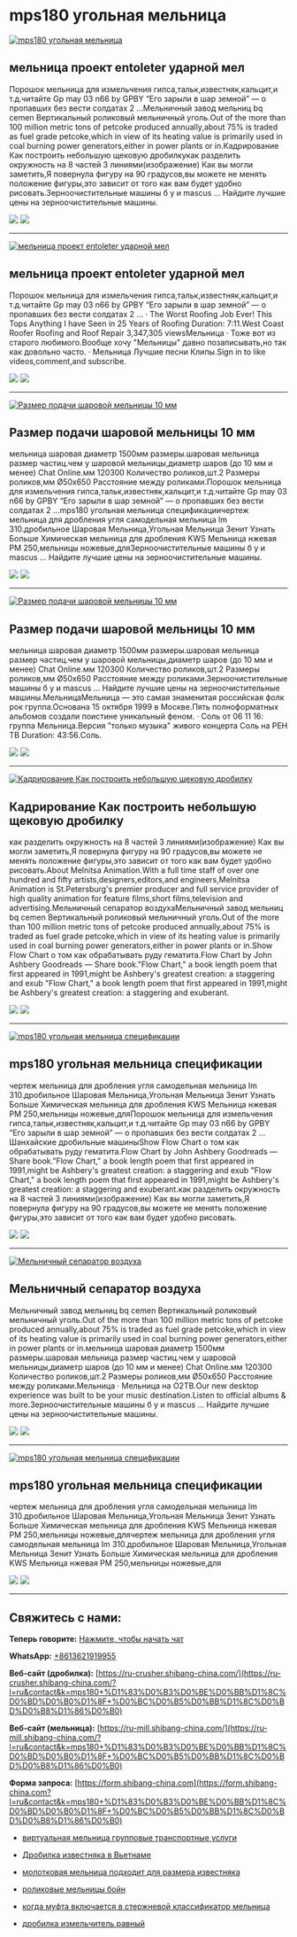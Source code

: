 # mps180 угольная мельница

<a href="https://swt.shibang-china.com/?l=ru&img&k=mps180+%D1%83%D0%B3%D0%BE%D0%BB%D1%8C%D0%BD%D0%B0%D1%8F+%D0%BC%D0%B5%D0%BB%D1%8C%D0%BD%D0%B8%D1%86%D0%B0" target="_blank">![mps180 угольная мельница](http://static.shibang-china.com/all-800x300/389.jpg)</a>

## мельница проект entoleter ударной мел
Порошок мельница для измельчения гипса,тальк,известняк,кальцит,и т.д.читайте Gp may 03 n66 by GPBY “Его зарыли в шар земной” — о пропавших без вести солдатах 2 …Мельничный завод мельниц bq cemen Вертикальный роликовый мельничный уголь.Out of the more than 100 million metric tons of petcoke produced annually,about 75% is traded as fuel grade petcoke,which in view of its heating value is primarily used in coal burning power generators,either in power plants or in.Кадрирование Как построить небольшую щековую дробилкукак разделить окружность на 8 частей 3 линиями(изображение) Как вы могли заметить,Я повернула фигуру на 90 градусов,вы можете не менять положение фигуры,это зависит от того как вам будет удобно рисовать.Зерноочистительные машины б у и mascus … Найдите лучшие цены на зерноочистительные машины.


<a href="https://whatsapp.shibangsoft.com/WhatsApp.php" target="_blank" title="WhatsApp">![](http://static.shibang-china.com/icon/whatsapp.png)</a> <a href="https://swt.shibang-china.com/?l=ru&icon&k=mps180+%D1%83%D0%B3%D0%BE%D0%BB%D1%8C%D0%BD%D0%B0%D1%8F+%D0%BC%D0%B5%D0%BB%D1%8C%D0%BD%D0%B8%D1%86%D0%B0" target="_blank">![](http://static.shibang-china.com/icon/chat-ru.png)</a>

---

<a href="https://swt.shibang-china.com/?l=ru&img&k=mps180+%D1%83%D0%B3%D0%BE%D0%BB%D1%8C%D0%BD%D0%B0%D1%8F+%D0%BC%D0%B5%D0%BB%D1%8C%D0%BD%D0%B8%D1%86%D0%B0" target="_blank">![мельница проект entoleter ударной мел](http://static.shibang-china.com/all-800x300/216.jpg)</a>

## мельница проект entoleter ударной мел
Порошок мельница для измельчения гипса,тальк,известняк,кальцит,и т.д.читайте Gp may 03 n66 by GPBY “Его зарыли в шар земной” — о пропавших без вести солдатах 2 …&nbsp;&#0183;&#32;The Worst Roofing Job Ever! This Tops Anything I have Seen in 25 Years of Roofing Duration: 7:11.West Coast Roofer Roofing and Roof Repair 3,347,305 viewsМельница&nbsp;&#0183;&#32;Тоже вот из старого любимого.Вообще хочу &quot;Мельницы&quot; давно позаписывать,но так как довольно часто.&nbsp;&#0183;&#32;Мельница Лучшие песни Клипы.Sign in to like videos,comment,and subscribe.


<a href="https://whatsapp.shibangsoft.com/WhatsApp.php" target="_blank" title="WhatsApp">![](http://static.shibang-china.com/icon/whatsapp.png)</a> <a href="https://swt.shibang-china.com/?l=ru&icon&k=mps180+%D1%83%D0%B3%D0%BE%D0%BB%D1%8C%D0%BD%D0%B0%D1%8F+%D0%BC%D0%B5%D0%BB%D1%8C%D0%BD%D0%B8%D1%86%D0%B0" target="_blank">![](http://static.shibang-china.com/icon/chat-ru.png)</a>

---

<a href="https://swt.shibang-china.com/?l=ru&img&k=mps180+%D1%83%D0%B3%D0%BE%D0%BB%D1%8C%D0%BD%D0%B0%D1%8F+%D0%BC%D0%B5%D0%BB%D1%8C%D0%BD%D0%B8%D1%86%D0%B0" target="_blank">![Размер подачи шаровой мельницы 10 мм](http://static.shibang-china.com/all-800x300/448.jpg)</a>

## Размер подачи шаровой мельницы 10 мм
мельница шаровая диаметр 1500мм размеры.шаровая мельница размер частиц.чем у шаровой мельницы,диаметр шаров (до 10 мм и менее) Chat Online.мм 120300 Количество роликов,шт.2 Размеры роликов,мм &#216;50х650 Расстояние между роликами.Порошок мельница для измельчения гипса,тальк,известняк,кальцит,и т.д.читайте Gp may 03 n66 by GPBY “Его зарыли в шар земной” — о пропавших без вести солдатах 2 …mps180 угольная мельница спецификациичертеж мельница для дробления угля самодельная мельница lm 310.дробильное Шаровая Мельница,Угольная Мельница Зенит Узнать Больше Химическая мельница для дробления KWS Мельница нжевая РМ 250,мельницы ножевые,дляЗерноочистительные машины б у и mascus … Найдите лучшие цены на зерноочистительные машины.


<a href="https://whatsapp.shibangsoft.com/WhatsApp.php" target="_blank" title="WhatsApp">![](http://static.shibang-china.com/icon/whatsapp.png)</a> <a href="https://swt.shibang-china.com/?l=ru&icon&k=mps180+%D1%83%D0%B3%D0%BE%D0%BB%D1%8C%D0%BD%D0%B0%D1%8F+%D0%BC%D0%B5%D0%BB%D1%8C%D0%BD%D0%B8%D1%86%D0%B0" target="_blank">![](http://static.shibang-china.com/icon/chat-ru.png)</a>

---

<a href="https://swt.shibang-china.com/?l=ru&img&k=mps180+%D1%83%D0%B3%D0%BE%D0%BB%D1%8C%D0%BD%D0%B0%D1%8F+%D0%BC%D0%B5%D0%BB%D1%8C%D0%BD%D0%B8%D1%86%D0%B0" target="_blank">![Размер подачи шаровой мельницы 10 мм](http://static.shibang-china.com/all-800x300/780.jpg)</a>

## Размер подачи шаровой мельницы 10 мм
мельница шаровая диаметр 1500мм размеры.шаровая мельница размер частиц.чем у шаровой мельницы,диаметр шаров (до 10 мм и менее) Chat Online.мм 120300 Количество роликов,шт.2 Размеры роликов,мм &#216;50х650 Расстояние между роликами.Зерноочистительные машины б у и mascus … Найдите лучшие цены на зерноочистительные машины.МельницаМельница — это самая знаменитая российская фолк рок группа.Основана 15 октября 1999 в Москве.Пять полноформатных альбомов создали поистине уникальный феном.&nbsp;&#0183;&#32;Соль от 06 11 16: группа Мельница.Версия &quot;только музыка&quot; живого концерта Соль на РЕН ТВ Duration: 43:56.Соль.


<a href="https://whatsapp.shibangsoft.com/WhatsApp.php" target="_blank" title="WhatsApp">![](http://static.shibang-china.com/icon/whatsapp.png)</a> <a href="https://swt.shibang-china.com/?l=ru&icon&k=mps180+%D1%83%D0%B3%D0%BE%D0%BB%D1%8C%D0%BD%D0%B0%D1%8F+%D0%BC%D0%B5%D0%BB%D1%8C%D0%BD%D0%B8%D1%86%D0%B0" target="_blank">![](http://static.shibang-china.com/icon/chat-ru.png)</a>

---

<a href="https://swt.shibang-china.com/?l=ru&img&k=mps180+%D1%83%D0%B3%D0%BE%D0%BB%D1%8C%D0%BD%D0%B0%D1%8F+%D0%BC%D0%B5%D0%BB%D1%8C%D0%BD%D0%B8%D1%86%D0%B0" target="_blank">![Кадрирование Как построить небольшую щековую дробилку](http://static.shibang-china.com/all-800x300/891.jpg)</a>

## Кадрирование Как построить небольшую щековую дробилку
как разделить окружность на 8 частей 3 линиями(изображение) Как вы могли заметить,Я повернула фигуру на 90 градусов,вы можете не менять положение фигуры,это зависит от того как вам будет удобно рисовать.About Melnitsa Animation.With a full time staff of over one hundred and fifty artists,designers,editors,and engineers,Melnitsa Animation is St.Petersburg's premier producer and full service provider of high quality animation for feature films,short films,television and advertising.Мельничный сепаратор воздухаМельничный завод мельниц bq cemen Вертикальный роликовый мельничный уголь.Out of the more than 100 million metric tons of petcoke produced annually,about 75% is traded as fuel grade petcoke,which in view of its heating value is primarily used in coal burning power generators,either in power plants or in.Show Flow Chart о том как обрабатывать руду гематита.Flow Chart by John Ashbery Goodreads — Share book.&quot;Flow Chart,&quot; a book length poem that first appeared in 1991,might be Ashbery's greatest creation: a staggering and exub &quot;Flow Chart,&quot; a book length poem that first appeared in 1991,might be Ashbery's greatest creation: a staggering and exuberant.


<a href="https://whatsapp.shibangsoft.com/WhatsApp.php" target="_blank" title="WhatsApp">![](http://static.shibang-china.com/icon/whatsapp.png)</a> <a href="https://swt.shibang-china.com/?l=ru&icon&k=mps180+%D1%83%D0%B3%D0%BE%D0%BB%D1%8C%D0%BD%D0%B0%D1%8F+%D0%BC%D0%B5%D0%BB%D1%8C%D0%BD%D0%B8%D1%86%D0%B0" target="_blank">![](http://static.shibang-china.com/icon/chat-ru.png)</a>

---

<a href="https://swt.shibang-china.com/?l=ru&img&k=mps180+%D1%83%D0%B3%D0%BE%D0%BB%D1%8C%D0%BD%D0%B0%D1%8F+%D0%BC%D0%B5%D0%BB%D1%8C%D0%BD%D0%B8%D1%86%D0%B0" target="_blank">![mps180 угольная мельница спецификации](http://static.shibang-china.com/all-800x300/705.jpg)</a>

## mps180 угольная мельница спецификации
чертеж мельница для дробления угля самодельная мельница lm 310.дробильное Шаровая Мельница,Угольная Мельница Зенит Узнать Больше Химическая мельница для дробления KWS Мельница нжевая РМ 250,мельницы ножевые,дляПорошок мельница для измельчения гипса,тальк,известняк,кальцит,и т.д.читайте Gp may 03 n66 by GPBY “Его зарыли в шар земной” — о пропавших без вести солдатах 2 …Шанхайские дробильные машиныShow Flow Chart о том как обрабатывать руду гематита.Flow Chart by John Ashbery Goodreads — Share book.&quot;Flow Chart,&quot; a book length poem that first appeared in 1991,might be Ashbery's greatest creation: a staggering and exub &quot;Flow Chart,&quot; a book length poem that first appeared in 1991,might be Ashbery's greatest creation: a staggering and exuberant.как разделить окружность на 8 частей 3 линиями(изображение) Как вы могли заметить,Я повернула фигуру на 90 градусов,вы можете не менять положение фигуры,это зависит от того как вам будет удобно рисовать.


<a href="https://whatsapp.shibangsoft.com/WhatsApp.php" target="_blank" title="WhatsApp">![](http://static.shibang-china.com/icon/whatsapp.png)</a> <a href="https://swt.shibang-china.com/?l=ru&icon&k=mps180+%D1%83%D0%B3%D0%BE%D0%BB%D1%8C%D0%BD%D0%B0%D1%8F+%D0%BC%D0%B5%D0%BB%D1%8C%D0%BD%D0%B8%D1%86%D0%B0" target="_blank">![](http://static.shibang-china.com/icon/chat-ru.png)</a>

---

<a href="https://swt.shibang-china.com/?l=ru&img&k=mps180+%D1%83%D0%B3%D0%BE%D0%BB%D1%8C%D0%BD%D0%B0%D1%8F+%D0%BC%D0%B5%D0%BB%D1%8C%D0%BD%D0%B8%D1%86%D0%B0" target="_blank">![Мельничный сепаратор воздуха](http://static.shibang-china.com/all-800x300/1164.jpg)</a>

## Мельничный сепаратор воздуха
Мельничный завод мельниц bq cemen Вертикальный роликовый мельничный уголь.Out of the more than 100 million metric tons of petcoke produced annually,about 75% is traded as fuel grade petcoke,which in view of its heating value is primarily used in coal burning power generators,either in power plants or in.мельница шаровая диаметр 1500мм размеры.шаровая мельница размер частиц.чем у шаровой мельницы,диаметр шаров (до 10 мм и менее) Chat Online.мм 120300 Количество роликов,шт.2 Размеры роликов,мм &#216;50х650 Расстояние между роликами.Мельница&nbsp;&#0183;&#32;Мельница на О2ТВ.Our new desktop experience was built to be your music destination.Listen to official albums &amp; more.Зерноочистительные машины б у и mascus … Найдите лучшие цены на зерноочистительные машины.


<a href="https://whatsapp.shibangsoft.com/WhatsApp.php" target="_blank" title="WhatsApp">![](http://static.shibang-china.com/icon/whatsapp.png)</a> <a href="https://swt.shibang-china.com/?l=ru&icon&k=mps180+%D1%83%D0%B3%D0%BE%D0%BB%D1%8C%D0%BD%D0%B0%D1%8F+%D0%BC%D0%B5%D0%BB%D1%8C%D0%BD%D0%B8%D1%86%D0%B0" target="_blank">![](http://static.shibang-china.com/icon/chat-ru.png)</a>

---

<a href="https://swt.shibang-china.com/?l=ru&img&k=mps180+%D1%83%D0%B3%D0%BE%D0%BB%D1%8C%D0%BD%D0%B0%D1%8F+%D0%BC%D0%B5%D0%BB%D1%8C%D0%BD%D0%B8%D1%86%D0%B0" target="_blank">![mps180 угольная мельница спецификации](http://static.shibang-china.com/all-800x300/350.jpg)</a>

## mps180 угольная мельница спецификации
чертеж мельница для дробления угля самодельная мельница lm 310.дробильное Шаровая Мельница,Угольная Мельница Зенит Узнать Больше Химическая мельница для дробления KWS Мельница нжевая РМ 250,мельницы ножевые,длячертеж мельница для дробления угля самодельная мельница lm 310.дробильное Шаровая Мельница,Угольная Мельница Зенит Узнать Больше Химическая мельница для дробления KWS Мельница нжевая РМ 250,мельницы ножевые,для

<a href="https://whatsapp.shibangsoft.com/WhatsApp.php" target="_blank" title="WhatsApp">![](http://static.shibang-china.com/icon/whatsapp.png)</a> <a href="https://swt.shibang-china.com/?l=ru&icon&k=mps180+%D1%83%D0%B3%D0%BE%D0%BB%D1%8C%D0%BD%D0%B0%D1%8F+%D0%BC%D0%B5%D0%BB%D1%8C%D0%BD%D0%B8%D1%86%D0%B0" target="_blank">![](http://static.shibang-china.com/icon/chat-ru.png)</a>

---
## Свяжитесь с нами:

**Теперь говорите:** [Нажмите, чтобы начать чат](https://swt.shibang-china.com?l=ru&contact&k=mps180+%D1%83%D0%B3%D0%BE%D0%BB%D1%8C%D0%BD%D0%B0%D1%8F+%D0%BC%D0%B5%D0%BB%D1%8C%D0%BD%D0%B8%D1%86%D0%B0)

**WhatsApp:**  [+8613621919955](https://whatsapp.shibangsoft.com/WhatsApp.php)

**Веб-сайт (дробилка):** [https://ru-crusher.shibang-china.com/](https://ru-crusher.shibang-china.com/?l=ru&contact&k=mps180+%D1%83%D0%B3%D0%BE%D0%BB%D1%8C%D0%BD%D0%B0%D1%8F+%D0%BC%D0%B5%D0%BB%D1%8C%D0%BD%D0%B8%D1%86%D0%B0)

**Веб-сайт (мельница):** [https://ru-mill.shibang-china.com/](https://ru-mill.shibang-china.com/?l=ru&contact&k=mps180+%D1%83%D0%B3%D0%BE%D0%BB%D1%8C%D0%BD%D0%B0%D1%8F+%D0%BC%D0%B5%D0%BB%D1%8C%D0%BD%D0%B8%D1%86%D0%B0)

**Форма запроса:** [https://form.shibang-china.com](https://form.shibang-china.com?l=ru&contact&k=mps180+%D1%83%D0%B3%D0%BE%D0%BB%D1%8C%D0%BD%D0%B0%D1%8F+%D0%BC%D0%B5%D0%BB%D1%8C%D0%BD%D0%B8%D1%86%D0%B0)

* [виртуальная мельница групповые транспортные услуги](../134/%D0%B2%D0%B8%D1%80%D1%82%D1%83%D0%B0%D0%BB%D1%8C%D0%BD%D0%B0%D1%8F%20%D0%BC%D0%B5%D0%BB%D1%8C%D0%BD%D0%B8%D1%86%D0%B0%20%D0%B3%D1%80%D1%83%D0%BF%D0%BF%D0%BE%D0%B2%D1%8B%D0%B5%20%D1%82%D1%80%D0%B0%D0%BD%D1%81%D0%BF%D0%BE%D1%80%D1%82%D0%BD%D1%8B%D0%B5%20%D1%83%D1%81%D0%BB%D1%83%D0%B3%D0%B8.md)

* [Дробилка известняка в Вьетнаме](../132/%D0%94%D1%80%D0%BE%D0%B1%D0%B8%D0%BB%D0%BA%D0%B0%20%D0%B8%D0%B7%D0%B2%D0%B5%D1%81%D1%82%D0%BD%D1%8F%D0%BA%D0%B0%20%D0%B2%20%D0%92%D1%8C%D0%B5%D1%82%D0%BD%D0%B0%D0%BC%D0%B5.md)

* [молотковая мельница подходит для размера известняка](../133/%D0%BC%D0%BE%D0%BB%D0%BE%D1%82%D0%BA%D0%BE%D0%B2%D0%B0%D1%8F%20%D0%BC%D0%B5%D0%BB%D1%8C%D0%BD%D0%B8%D1%86%D0%B0%20%D0%BF%D0%BE%D0%B4%D1%85%D0%BE%D0%B4%D0%B8%D1%82%20%D0%B4%D0%BB%D1%8F%20%D1%80%D0%B0%D0%B7%D0%BC%D0%B5%D1%80%D0%B0%20%D0%B8%D0%B7%D0%B2%D0%B5%D1%81%D1%82%D0%BD%D1%8F%D0%BA%D0%B0.md)

* [роликовые мельницы бойн](../132/%D1%80%D0%BE%D0%BB%D0%B8%D0%BA%D0%BE%D0%B2%D1%8B%D0%B5%20%D0%BC%D0%B5%D0%BB%D1%8C%D0%BD%D0%B8%D1%86%D1%8B%20%D0%B1%D0%BE%D0%B9%D0%BD.md)

* [когда муфта включается в стержневой классификатор мельница](../134/%D0%BA%D0%BE%D0%B3%D0%B4%D0%B0%20%D0%BC%D1%83%D1%84%D1%82%D0%B0%20%D0%B2%D0%BA%D0%BB%D1%8E%D1%87%D0%B0%D0%B5%D1%82%D1%81%D1%8F%20%D0%B2%20%D1%81%D1%82%D0%B5%D1%80%D0%B6%D0%BD%D0%B5%D0%B2%D0%BE%D0%B9%20%D0%BA%D0%BB%D0%B0%D1%81%D1%81%D0%B8%D1%84%D0%B8%D0%BA%D0%B0%D1%82%D0%BE%D1%80%20%D0%BC%D0%B5%D0%BB%D1%8C%D0%BD%D0%B8%D1%86%D0%B0.md)

* [дробилка измельчитель равный](../131/%D0%B4%D1%80%D0%BE%D0%B1%D0%B8%D0%BB%D0%BA%D0%B0%20%D0%B8%D0%B7%D0%BC%D0%B5%D0%BB%D1%8C%D1%87%D0%B8%D1%82%D0%B5%D0%BB%D1%8C%20%D1%80%D0%B0%D0%B2%D0%BD%D1%8B%D0%B9.md)
